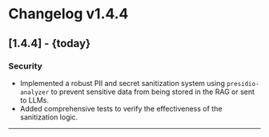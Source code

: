 # Changelog v1.4.4

## [1.4.4] - {today}

### Security
- Implemented a robust PII and secret sanitization system using `presidio-analyzer` to prevent sensitive data from being stored in the RAG or sent to LLMs.
- Added comprehensive tests to verify the effectiveness of the sanitization logic.

--- 